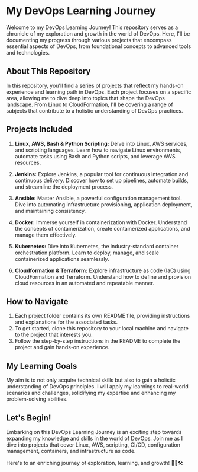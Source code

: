 # My DevOps Learning Journey

Welcome to my DevOps Learning Journey! This repository serves as a chronicle of my exploration and growth in the world of DevOps. Here, I'll be documenting my progress through various projects that encompass essential aspects of DevOps, from foundational concepts to advanced tools and technologies.

## About This Repository

In this repository, you'll find a series of projects that reflect my hands-on experience and learning path in DevOps. Each project focuses on a specific area, allowing me to dive deep into topics that shape the DevOps landscape. From Linux to CloudFormation, I'll be covering a range of subjects that contribute to a holistic understanding of DevOps practices.

## Projects Included

1. **Linux, AWS, Bash & Python Scripting:** Delve into Linux, AWS services, and scripting languages. Learn how to navigate Linux environments, automate tasks using Bash and Python scripts, and leverage AWS resources.

2. **Jenkins:** Explore Jenkins, a popular tool for continuous integration and continuous delivery. Discover how to set up pipelines, automate builds, and streamline the deployment process.

3. **Ansible:** Master Ansible, a powerful configuration management tool. Dive into automating infrastructure provisioning, application deployment, and maintaining consistency.

4. **Docker:** Immerse yourself in containerization with Docker. Understand the concepts of containerization, create containerized applications, and manage them effectively.

5. **Kubernetes:** Dive into Kubernetes, the industry-standard container orchestration platform. Learn to deploy, manage, and scale containerized applications seamlessly.

6. **Cloudformation & Terraform:** Explore infrastructure as code (IaC) using CloudFormation and Terraform. Understand how to define and provision cloud resources in an automated and repeatable manner.

## How to Navigate

1. Each project folder contains its own README file, providing instructions and explanations for the associated tasks.
2. To get started, clone this repository to your local machine and navigate to the project that interests you.
3. Follow the step-by-step instructions in the README to complete the project and gain hands-on experience.

## My Learning Goals

My aim is to not only acquire technical skills but also to gain a holistic understanding of DevOps principles. I will apply my learnings to real-world scenarios and challenges, solidifying my expertise and enhancing my problem-solving abilities.

## Let's Begin!

Embarking on this DevOps Learning Journey is an exciting step towards expanding my knowledge and skills in the world of DevOps. Join me as I dive into projects that cover Linux, AWS, scripting, CI/CD, configuration management, containers, and infrastructure as code.

Here's to an enriching journey of exploration, learning, and growth! 🚀🔧🛠️
